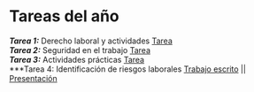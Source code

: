 # Tareas del año
***Tarea 1:*** Derecho laboral y actividades [Tarea](Tarea1/ACTIVIDADES%20DE%20UNIDAD%201%20FOL.pdf)  
***Tarea 2:*** Seguridad en el trabajo [Tarea](Tarea2/Adri%C3%A1n%20Herrera%20Brito_8261750_0.pdf)  
***Tarea 3:*** Actividades prácticas [Tarea](Tarea3/Adri%C3%A1n%20Herrera%20Brito_8297501_0.pdf)  
***Tarea 4: Identificación de riesgos laborales [Trabajo escrito](Tarea4/Propuesta%20de%20proyecto%20(1).pdf) || [Presentación](Tarea4/RIESGOS%20LABORALES%20EMPRESA%20FICTICIA%20(1).pdf)
